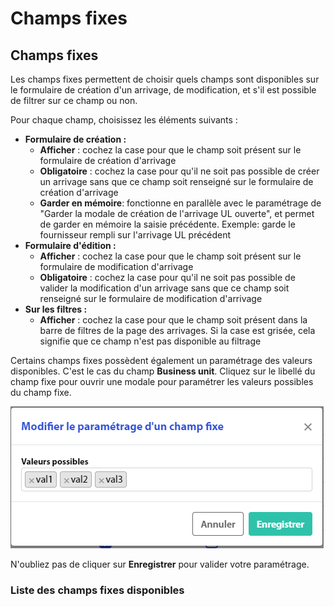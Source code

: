 # Champs fixes

## Champs fixes

Les champs fixes permettent de choisir quels champs sont disponibles sur le formulaire de création d'un arrivage, de modification, et s'il est possible de filtrer sur ce champ ou non.

Pour chaque champ, choisissez les éléments suivants :&#x20;

* **Formulaire de création :**&#x20;
  * **Afficher** : cochez la case pour que le champ soit présent sur le formulaire de création d'arrivage
  * **Obligatoire** : cochez la case pour qu'il ne soit pas possible de créer un arrivage sans que ce champ soit renseigné sur le formulaire de création d'arrivage
  * **Garder en mémoire**: fonctionne en parallèle avec le paramétrage de "Garder la modale de création de l'arrivage UL ouverte", et permet de garder en mémoire la saisie précédente. Exemple: garde le fournisseur rempli sur l'arrivage UL précédent
* **Formulaire d'édition :**&#x20;
  * **Afficher** : cochez la case pour que le champ soit présent sur le formulaire de modification d'arrivage
  * **Obligatoire** : cochez la case pour qu'il ne soit pas possible de valider la modification d'un arrivage sans que ce champ soit renseigné sur le formulaire de modification d'arrivage
* **Sur les filtres :**&#x20;
  * **Afficher** : cochez la case pour que le champ soit présent dans la barre de filtres de la page des arrivages. Si la case est grisée, cela signifie que ce champ n'est pas disponible au filtrage

Certains champs fixes possèdent également un paramétrage des valeurs disponibles. C'est le cas du champ **Business unit**. Cliquez sur le libellé du champ fixe pour ouvrir une modale pour paramétrer les valeurs possibles du champ fixe.

![Paramétrage des valeurs du champ fixe](<../../../.gitbook/assets/image (78).png>)

N'oubliez pas de cliquer sur **Enregistrer** pour valider votre paramétrage.



### Liste des champs fixes disponibles

<figure><img src="../../../.gitbook/assets/Capture d&#x27;écran 2025-04-17 141052.png" alt=""><figcaption></figcaption></figure>

